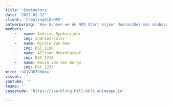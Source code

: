 ```yaml
---
title: 'Dominators'
date: '2022-01-12'
client: 'Creating010/NPO'
ontwerpvraag: 'Hoe kunnen we de NPO Start kijker doormiddel van aanbevelingen "verleiden" om content te kijken buiten hun interessegebied?'
members:
    -   name: Andries Speksnijder
        img: andries-color
    -   name: Nicole van Dam
        img: DSC_1198
    -   name: Allison Noordegraaf
        img: DSC_1218
    -   name: Kevin van den Berge
        img: DSC_1233
miro: 'uXjVOU7G0go='
visual: ''
youtube: ''
teams: ''
casestudy: 'https://sparkling-hill-6673.animaapp.io'

---
```



 

